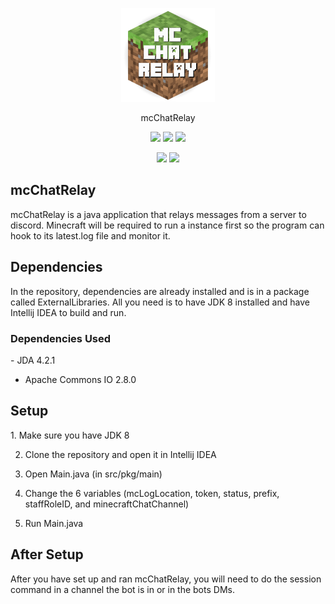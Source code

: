 <p align="center">
<img src="https://raw.githubusercontent.com/udu3324/mcChatRelay/master/src/pkg/Main/icon.png" width="150" alt="icon">
</p>
<p align="center">
	  mcChatRelay
</p>
<p align="center">
	  <img src="https://img.shields.io/badge/java-8-blue">
	  <img src="https://img.shields.io/badge/price-free-green">
	  <img src="https://img.shields.io/github/issues/udu3324/mcchatrelay">
</p>
<p align="center">
  <a href="http://forthebadge.com/"><img src="https://forthebadge.com/images/badges/as-seen-on-tv.svg"/></a>
  <a href="http://forthebadge.com/"><img src="https://forthebadge.com/images/badges/built-with-grammas-recipe.svg"/></a>
</p>
<h2>mcChatRelay</h2>
mcChatRelay is a java application that relays messages from a server to discord. Minecraft will be 
required to run a instance first so the program can hook to its latest.log file and monitor it.

<h2>Dependencies</h2>
In the repository, dependencies are already installed and is in a package called ExternalLibraries. 
All you need is to have JDK 8 installed and have Intellij IDEA to build and run.

<h3>Dependencies Used</h3>
- JDA 4.2.1
  
- Apache Commons IO 2.8.0

<h2>Setup</h2>
1. Make sure you have JDK 8
   
2. Clone the repository and open it in Intellij IDEA
   
3. Open Main.java (in src/pkg/main)
   
4. Change the 6 variables (mcLogLocation, token, status, prefix,  staffRoleID, and minecraftChatChannel)
   
5. Run Main.java

<h2>After Setup</h2>
After you have set up and ran mcChatRelay, you will need to do the session command in a channel the bot 
is in or in the bots DMs. 